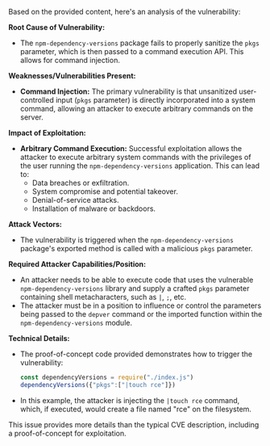 Based on the provided content, here's an analysis of the vulnerability:

**Root Cause of Vulnerability:**
- The `npm-dependency-versions` package fails to properly sanitize the `pkgs` parameter, which is then passed to a command execution API. This allows for command injection.

**Weaknesses/Vulnerabilities Present:**
- **Command Injection:** The primary vulnerability is that unsanitized user-controlled input (`pkgs` parameter) is directly incorporated into a system command, allowing an attacker to execute arbitrary commands on the server.

**Impact of Exploitation:**
- **Arbitrary Command Execution:** Successful exploitation allows the attacker to execute arbitrary system commands with the privileges of the user running the `npm-dependency-versions` application. This can lead to:
    - Data breaches or exfiltration.
    - System compromise and potential takeover.
    - Denial-of-service attacks.
    - Installation of malware or backdoors.

**Attack Vectors:**
- The vulnerability is triggered when the `npm-dependency-versions` package's exported method is called with a malicious `pkgs` parameter.

**Required Attacker Capabilities/Position:**
- An attacker needs to be able to execute code that uses the vulnerable `npm-dependency-versions` library and supply a crafted `pkgs` parameter containing shell metacharacters, such as `|`, `;`, etc.
- The attacker must be in a position to influence or control the parameters being passed to the `depver` command or the imported function within the `npm-dependency-versions` module.

**Technical Details:**
- The proof-of-concept code provided demonstrates how to trigger the vulnerability:
  ```javascript
  const dependencyVersions = require("./index.js")
  dependencyVersions({"pkgs":["|touch rce"]})
  ```
- In this example, the attacker is injecting the `|touch rce` command, which, if executed, would create a file named "rce" on the filesystem.

This issue provides more details than the typical CVE description, including a proof-of-concept for exploitation.